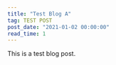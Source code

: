 ```yaml
---
title: "Test Blog A"
tag: TEST POST
post_date: "2021-01-02 00:00:00"
read_time: 1
---
```


This is a test blog post.
